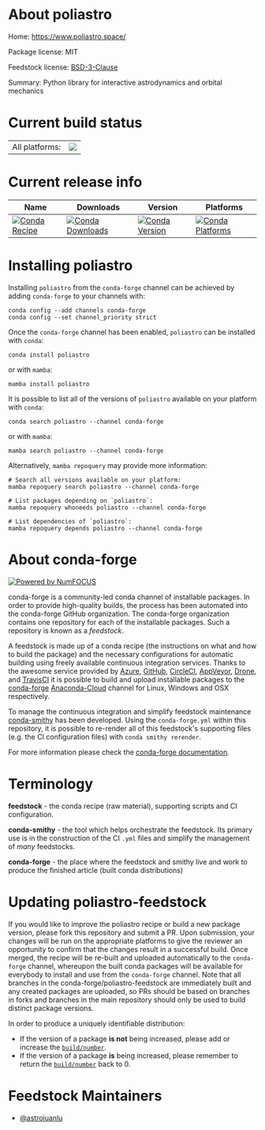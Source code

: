 About poliastro
===============

Home: https://www.poliastro.space/

Package license: MIT

Feedstock license: [BSD-3-Clause](https://github.com/conda-forge/poliastro-feedstock/blob/main/LICENSE.txt)

Summary: Python library for interactive astrodynamics and orbital mechanics

Current build status
====================


<table><tr><td>All platforms:</td>
    <td>
      <a href="https://dev.azure.com/conda-forge/feedstock-builds/_build/latest?definitionId=4101&branchName=main">
        <img src="https://dev.azure.com/conda-forge/feedstock-builds/_apis/build/status/poliastro-feedstock?branchName=main">
      </a>
    </td>
  </tr>
</table>

Current release info
====================

| Name | Downloads | Version | Platforms |
| --- | --- | --- | --- |
| [![Conda Recipe](https://img.shields.io/badge/recipe-poliastro-green.svg)](https://anaconda.org/conda-forge/poliastro) | [![Conda Downloads](https://img.shields.io/conda/dn/conda-forge/poliastro.svg)](https://anaconda.org/conda-forge/poliastro) | [![Conda Version](https://img.shields.io/conda/vn/conda-forge/poliastro.svg)](https://anaconda.org/conda-forge/poliastro) | [![Conda Platforms](https://img.shields.io/conda/pn/conda-forge/poliastro.svg)](https://anaconda.org/conda-forge/poliastro) |

Installing poliastro
====================

Installing `poliastro` from the `conda-forge` channel can be achieved by adding `conda-forge` to your channels with:

```
conda config --add channels conda-forge
conda config --set channel_priority strict
```

Once the `conda-forge` channel has been enabled, `poliastro` can be installed with `conda`:

```
conda install poliastro
```

or with `mamba`:

```
mamba install poliastro
```

It is possible to list all of the versions of `poliastro` available on your platform with `conda`:

```
conda search poliastro --channel conda-forge
```

or with `mamba`:

```
mamba search poliastro --channel conda-forge
```

Alternatively, `mamba repoquery` may provide more information:

```
# Search all versions available on your platform:
mamba repoquery search poliastro --channel conda-forge

# List packages depending on `poliastro`:
mamba repoquery whoneeds poliastro --channel conda-forge

# List dependencies of `poliastro`:
mamba repoquery depends poliastro --channel conda-forge
```


About conda-forge
=================

[![Powered by
NumFOCUS](https://img.shields.io/badge/powered%20by-NumFOCUS-orange.svg?style=flat&colorA=E1523D&colorB=007D8A)](https://numfocus.org)

conda-forge is a community-led conda channel of installable packages.
In order to provide high-quality builds, the process has been automated into the
conda-forge GitHub organization. The conda-forge organization contains one repository
for each of the installable packages. Such a repository is known as a *feedstock*.

A feedstock is made up of a conda recipe (the instructions on what and how to build
the package) and the necessary configurations for automatic building using freely
available continuous integration services. Thanks to the awesome service provided by
[Azure](https://azure.microsoft.com/en-us/services/devops/), [GitHub](https://github.com/),
[CircleCI](https://circleci.com/), [AppVeyor](https://www.appveyor.com/),
[Drone](https://cloud.drone.io/welcome), and [TravisCI](https://travis-ci.com/)
it is possible to build and upload installable packages to the
[conda-forge](https://anaconda.org/conda-forge) [Anaconda-Cloud](https://anaconda.org/)
channel for Linux, Windows and OSX respectively.

To manage the continuous integration and simplify feedstock maintenance
[conda-smithy](https://github.com/conda-forge/conda-smithy) has been developed.
Using the ``conda-forge.yml`` within this repository, it is possible to re-render all of
this feedstock's supporting files (e.g. the CI configuration files) with ``conda smithy rerender``.

For more information please check the [conda-forge documentation](https://conda-forge.org/docs/).

Terminology
===========

**feedstock** - the conda recipe (raw material), supporting scripts and CI configuration.

**conda-smithy** - the tool which helps orchestrate the feedstock.
                   Its primary use is in the construction of the CI ``.yml`` files
                   and simplify the management of *many* feedstocks.

**conda-forge** - the place where the feedstock and smithy live and work to
                  produce the finished article (built conda distributions)


Updating poliastro-feedstock
============================

If you would like to improve the poliastro recipe or build a new
package version, please fork this repository and submit a PR. Upon submission,
your changes will be run on the appropriate platforms to give the reviewer an
opportunity to confirm that the changes result in a successful build. Once
merged, the recipe will be re-built and uploaded automatically to the
`conda-forge` channel, whereupon the built conda packages will be available for
everybody to install and use from the `conda-forge` channel.
Note that all branches in the conda-forge/poliastro-feedstock are
immediately built and any created packages are uploaded, so PRs should be based
on branches in forks and branches in the main repository should only be used to
build distinct package versions.

In order to produce a uniquely identifiable distribution:
 * If the version of a package **is not** being increased, please add or increase
   the [``build/number``](https://docs.conda.io/projects/conda-build/en/latest/resources/define-metadata.html#build-number-and-string).
 * If the version of a package **is** being increased, please remember to return
   the [``build/number``](https://docs.conda.io/projects/conda-build/en/latest/resources/define-metadata.html#build-number-and-string)
   back to 0.

Feedstock Maintainers
=====================

* [@astrojuanlu](https://github.com/astrojuanlu/)

